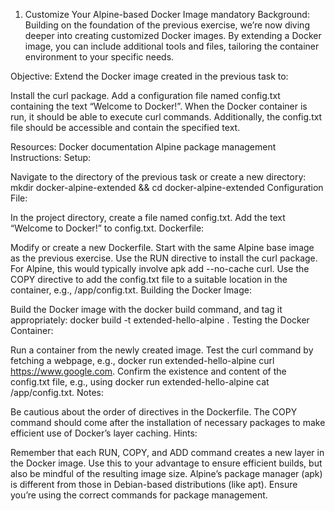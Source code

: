 1. Customize Your Alpine-based Docker Image
mandatory
Background:
Building on the foundation of the previous exercise, we’re now diving deeper into creating customized Docker images. By extending a Docker image, you can include additional tools and files, tailoring the container environment to your specific needs.

Objective:
Extend the Docker image created in the previous task to:

Install the curl package.
Add a configuration file named config.txt containing the text “Welcome to Docker!”.
When the Docker container is run, it should be able to execute curl commands. Additionally, the config.txt file should be accessible and contain the specified text.

Resources:
Docker documentation
Alpine package management
Instructions:
Setup:

Navigate to the directory of the previous task or create a new directory: mkdir docker-alpine-extended && cd docker-alpine-extended
Configuration File:

In the project directory, create a file named config.txt.
Add the text “Welcome to Docker!” to config.txt.
Dockerfile:

Modify or create a new Dockerfile.
Start with the same Alpine base image as the previous exercise.
Use the RUN directive to install the curl package. For Alpine, this would typically involve apk add --no-cache curl.
Use the COPY directive to add the config.txt file to a suitable location in the container, e.g., /app/config.txt.
Building the Docker Image:

Build the Docker image with the docker build command, and tag it appropriately:
 docker build -t extended-hello-alpine .
Testing the Docker Container:

Run a container from the newly created image.
Test the curl command by fetching a webpage, e.g., docker run extended-hello-alpine curl https://www.google.com.
Confirm the existence and content of the config.txt file, e.g., using docker run extended-hello-alpine cat /app/config.txt.
Notes:

Be cautious about the order of directives in the Dockerfile. The COPY command should come after the installation of necessary packages to make efficient use of Docker’s layer caching.
Hints:

Remember that each RUN, COPY, and ADD command creates a new layer in the Docker image. Use this to your advantage to ensure efficient builds, but also be mindful of the resulting image size.
Alpine’s package manager (apk) is different from those in Debian-based distributions (like apt). Ensure you’re using the correct commands for package management.
